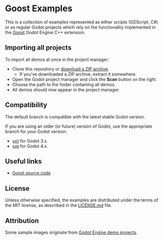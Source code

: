 # Goost Examples

This is a collection of examples represented as either scripts (GDScript, C#) or
as regular Godot projects which rely on the functionality implemented in the
[Goost](https://github.com/goostengine/goost) Godot Engine C++ extension.

## Importing all projects

To import all demos at once in the project manager:

- Clone this repository or [download a ZIP archive](https://github.com/goostengine/goost-examples/archive/master.zip).
  - If you've downloaded a ZIP archive, extract it somewhere.
- Open the Godot project manager and click the **Scan** button on the right.
- Choose the path to the folder containing all demos.
- All demos should now appear in the project manager.

## Compatibility

The default branch is compatible with the latest stable Godot version.

If you are using an older (or future) version of Godot, use the appropriate
branch for your Godot version:

- [`gd3`](https://github.com/goostengine/goost-examples/tree/gd3) for Godot 3.x.
- [`gd4`](https://github.com/goostengine/goost-examples/tree/gd4) for Godot 4.x.

## Useful links

- [Goost source code](https://github.com/goostengine/goost)

## License

Unless otherwise specified, the examples are distributed under the terms of the
MIT license, as described in the [LICENSE.md](LICENSE.md) file.

## Attribution

Some sample images originate from
[Godot Engine demo projects](https://github.com/godotengine/godot-demo-projects/).
